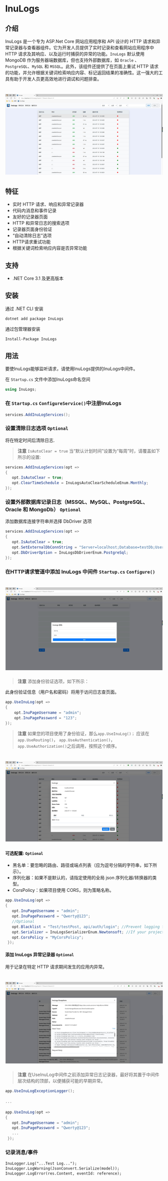 # InuLogs

## 介绍

InuLogs 是一个专为 ASP.Net Core 网站应用程序和 API 设计的 HTTP 请求和异常记录器与查看器组件。它为开发人员提供了实时记录和查看网站应用程序中 HTTP 请求及其响应、以及运行时捕获的异常的功能。`InuLogs` 默认使用MongoDB 作为服务器端数据库，但也支持外部数据库，如 `Oracle` 、`PostgreSQL`、`MySQL` 和 `MSSQL`。此外，该组件还提供了在页面上重试 HTTP 请求的功能，并允许根据关键词检索响应内容、标记返回结果的准确性。这一强大的工具有助于开发人员更高效地进行调试和问题排查。

# ![Request & Response Viewer](https://github.com/NigulasiZhao/InuLogs/blob/main/inulog.png)

## 特征

- 实时 HTTP 请求、响应和异常记录器
- 代码内消息和事件记录
- 友好的记录器页面
- HTTP 和异常日志的搜索选项
- 记录器页面身份验证
- “自动清除日志”选项
- HTTP请求重试功能
- 根据关键词检索响应内容是否异常功能

## 支持
- .NET Core 3.1 及更高版本

## 安装

通过 .NET CLI 安装

```bash
dotnet add package InuLogs
```
通过包管理器安装

```bash
Install-Package InuLogs
```



## 用法
要使InuLogs能够监听请求，请使用InuLogs提供的InuLogs中间件。

在 `Startup.cs` 文件中添加InuLogs命名空间

```c#
using InuLogs;
```



### 在 `Startup.cs` `ConfigureService()`中注册InuLogs

```c#
services.AddInuLogServices();
```



### 设置清除日志选项 `Optional`
将在特定时间后清除日志.
>**注意**
> `IsAutoClear = true`
>当“默认计划时间”设置为“每周”时，请覆盖如下所示的设置:


```c#
services.AddInuLogServices(opt => 
{ 
   opt.IsAutoClear = true;
   opt.ClearTimeSchedule = InuLogsAutoClearScheduleEnum.Monthly;
});
```

### 设置外部数据库记录日志（MSSQL、MySQL、PostgreSQL、Oracle 和 MongoDb） `Optional`
添加数据库连接字符串并选择 DbDriver 选项

```c#
services.AddInuLogServices(opt => 
{
   opt.IsAutoClear = true; 
   opt.SetExternalDbConnString = "Server=localhost;Database=testDb;User Id=postgres;Password=root;"; 
   opt.DbDriverOption = InuLogsDbDriverEnum.PostgreSql; 
});
```



### 在HTTP请求管道中添加 InuLogs 中间件 `Startup.cs` `Configure()`
# ![Login page sample](https://github.com/NigulasiZhao/InuLogs/blob/main/login.png)

>**注意**
>添加身份验证选项，如下所示：

此身份验证信息（用户名和密码）将用于访问日志查页面。

```c#
app.UseInuLog(opt =>
{
    opt.InuPageUsername = "admin";
    opt.InuPagePassword = "123";
});
```


>**注意**
> 如果您的项目使用了身份验证，那么`app.UseInuLog()；` 应该在`app.UseRouting()`， `app.UseAuthentication()`， `app.UseAuthorization()`之后调用，按照这个顺序。

# ![Request and Response Sample Details](https://github.com/NigulasiZhao/InuLogs/blob/main/requestLog.png)

#### 可选配置: `Optional`
- 黑名单：要忽略的路由、路径或端点列表（应为逗号分隔的字符串，如下所示）。
- 序列化器：如果不是默认的，请指定使用的全局 json 序列化器/转换器的类型。
- CorsPolicy：如果项目使用 CORS，则为策略名称。

```c#
app.UseInuLog(opt => 
{ 
   opt.InuPageUsername = "admin"; 
   opt.InuPagePassword = "Qwerty@123"; 
   //Optional
   opt.Blacklist = "Test/testPost, api/auth/login"; //Prevent logging for specified endpoints
   opt.Serializer = InuLogsSerializerEnum.Newtonsoft; //If your project use a global json converter
   opt.CorsPolicy = "MyCorsPolicy";
 });
```

#### 添加 InuLogs 异常记录器 `Optional`
用于记录在特定 HTTP 请求期间发生的应用内异常。
# ![Exception Sample Details](https://github.com/NigulasiZhao/InuLogs/blob/main/exceptionLog.png)

>**注意**
>在UseInuLog中间件之前添加异常日志记录器，最好将其置于中间件层次结构的顶部，以便捕获可能的早期异常。

```c#
app.UseInuLogExceptionLogger();

...

app.UseInuLog(opt => 
{ 
   opt.InuPageUsername = "admin"; 
   opt.InuPagePassword = "Qwerty@123"; 
   ...
 });
```
### 记录消息/事件
```
InuLogger.Log("...Test Log...");
InuLogger.LogWarning(JsonConvert.Serialize(model));
InuLogger.LogError(res.Content, eventId: reference);
```

